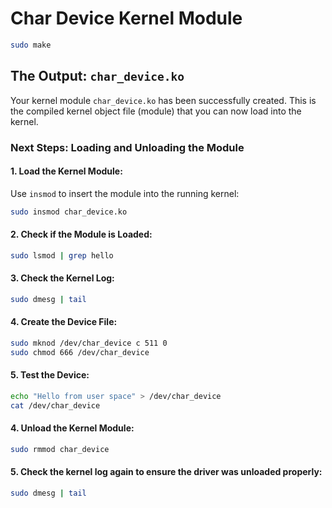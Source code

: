 # Char Device Kernel Module

```bash
sudo make
```

## The Output: `char_device.ko`

Your kernel module `char_device.ko` has been successfully created. This is the compiled kernel object file (module) that you can now load into the kernel.

### Next Steps: Loading and Unloading the Module

#### 1. Load the Kernel Module:
Use `insmod` to insert the module into the running kernel:

```bash
sudo insmod char_device.ko
```

#### 2. Check if the Module is Loaded:

```bash
sudo lsmod | grep hello
```

#### 3. Check the Kernel Log:

```bash
sudo dmesg | tail
```

#### 4. Create the Device File:

```bash
sudo mknod /dev/char_device c 511 0
sudo chmod 666 /dev/char_device
```

#### 5. Test the Device:

```bash
echo "Hello from user space" > /dev/char_device
cat /dev/char_device
```

#### 4. Unload the Kernel Module:

```bash
sudo rmmod char_device
```

#### 5. Check the kernel log again to ensure the driver was unloaded properly:

```bash
sudo dmesg | tail 
```